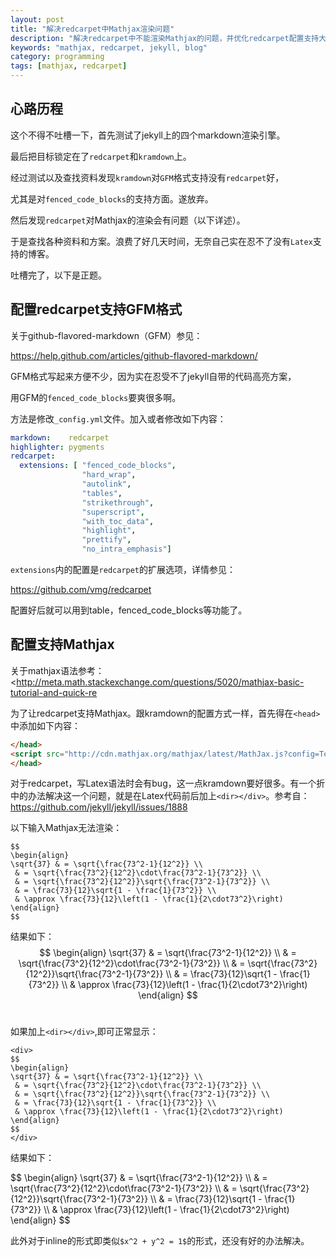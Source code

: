 ```yaml
---
layout: post
title: "解决redcarpet中Mathjax渲染问题"
description: "解决redcarpet中不能渲染Mathjax的问题，并优化redcarpet配置支持大部分GFM"
keywords: "mathjax, redcarpet, jekyll, blog"
category: programming
tags: [mathjax, redcarpet]
---
```


## 心路历程

这个不得不吐槽一下，首先测试了jekyll上的四个markdown渲染引擎。

最后把目标锁定在了`redcarpet`和`kramdown`上。

经过测试以及查找资料发现`kramdown`对`GFM`格式支持没有`redcarpet`好，

尤其是对`fenced_code_blocks`的支持方面。遂放弃。

然后发现`redcarpet`对Mathjax的渲染会有问题（以下详述）。

于是查找各种资料和方案。浪费了好几天时间，无奈自己实在忍不了没有`Latex`支持的博客。

吐槽完了，以下是正题。

## 配置redcarpet支持GFM格式

关于github-flavored-markdown（GFM）参见：

<https://help.github.com/articles/github-flavored-markdown/>

GFM格式写起来方便不少，因为实在忍受不了jekyll自带的代码高亮方案，

用GFM的`fenced_code_blocks`要爽很多啊。

方法是修改`_config.yml`文件。加入或者修改如下内容：

```yaml
markdown:    redcarpet
highlighter: pygments
redcarpet:
  extensions: [ "fenced_code_blocks",
                "hard_wrap",
                "autolink",
                "tables",
                "strikethrough",
                "superscript",
                "with_toc_data",
                "highlight",
                "prettify",
                "no_intra_emphasis"]
```

`extensions`内的配置是`redcarpet`的扩展选项，详情参见：

<https://github.com/vmg/redcarpet>

配置好后就可以用到table，fenced_code_blocks等功能了。

## 配置支持Mathjax

关于mathjax语法参考：
<http://meta.math.stackexchange.com/questions/5020/mathjax-basic-tutorial-and-quick-re

为了让redcarpet支持Mathjax。跟kramdown的配置方式一样，首先得在`<head>`中添加如下内容：

```html
</head>
<script src="http://cdn.mathjax.org/mathjax/latest/MathJax.js?config=TeX-AMS_HTML" type="text/javascript"></script>
</head>
```

对于redcarpet，写Latex语法时会有bug，这一点kramdown要好很多。有一个折中的办法解决这一个问题，就是在Latex代码前后加上`<dir></div>`。参考自：<https://github.com/jekyll/jekyll/issues/1888>

以下输入Mathjax无法渲染：

```
$$
\begin{align}
\sqrt{37} & = \sqrt{\frac{73^2-1}{12^2}} \\
 & = \sqrt{\frac{73^2}{12^2}\cdot\frac{73^2-1}{73^2}} \\ 
 & = \sqrt{\frac{73^2}{12^2}}\sqrt{\frac{73^2-1}{73^2}} \\
 & = \frac{73}{12}\sqrt{1 - \frac{1}{73^2}} \\ 
 & \approx \frac{73}{12}\left(1 - \frac{1}{2\cdot73^2}\right)
\end{align}
$$
```

结果如下：
<br>
$$
\begin{align}
\sqrt{37} & = \sqrt{\frac{73^2-1}{12^2}} \\
 & = \sqrt{\frac{73^2}{12^2}\cdot\frac{73^2-1}{73^2}} \\ 
 & = \sqrt{\frac{73^2}{12^2}}\sqrt{\frac{73^2-1}{73^2}} \\
 & = \frac{73}{12}\sqrt{1 - \frac{1}{73^2}} \\ 
 & \approx \frac{73}{12}\left(1 - \frac{1}{2\cdot73^2}\right)
\end{align}
$$
<br>

如果加上`<dir></div>`,即可正常显示：
```
<div>
$$
\begin{align}
\sqrt{37} & = \sqrt{\frac{73^2-1}{12^2}} \\
 & = \sqrt{\frac{73^2}{12^2}\cdot\frac{73^2-1}{73^2}} \\ 
 & = \sqrt{\frac{73^2}{12^2}}\sqrt{\frac{73^2-1}{73^2}} \\
 & = \frac{73}{12}\sqrt{1 - \frac{1}{73^2}} \\ 
 & \approx \frac{73}{12}\left(1 - \frac{1}{2\cdot73^2}\right)
\end{align}
$$
</div>
```

结果如下：

<div>
$$
\begin{align}
\sqrt{37} & = \sqrt{\frac{73^2-1}{12^2}} \\
 & = \sqrt{\frac{73^2}{12^2}\cdot\frac{73^2-1}{73^2}} \\ 
 & = \sqrt{\frac{73^2}{12^2}}\sqrt{\frac{73^2-1}{73^2}} \\
 & = \frac{73}{12}\sqrt{1 - \frac{1}{73^2}} \\ 
 & \approx \frac{73}{12}\left(1 - \frac{1}{2\cdot73^2}\right)
\end{align}
$$
</div>

此外对于inline的形式即类似`$x^2 + y^2 = 1$`的形式，还没有好的办法解决。

